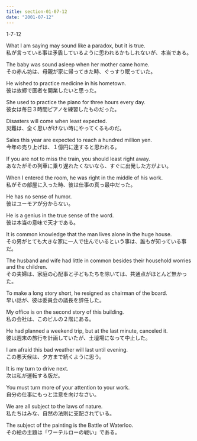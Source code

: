 ```yaml
---
title: section-01-07-12
date: "2001-07-12"
---
```


1-7-12

<!-- end -->

What I am saying may sound like a paradox, but it is true.  
私が言っている事は矛盾しているように思われるかもしれないが、本当である。  

The baby was sound asleep when her mother came home.  
その赤ん坊は、母親が家に帰ってきた時、ぐっすり眠っていた。  

He wished to practice medicine in his hometown.  
彼は故郷で医者を開業したいと思った。  

She used to practice the piano for three hours every day.  
彼女は毎日３時間ピアノを練習したものだった。  

Disasters will come when least expected.  
災難は、全く思いがけない時にやってくるものだ。  

Sales this year are expected to reach a hundred million yen.  
今年の売り上げは、１億円に達すると思われる。  

If you are not to miss the train, you should least right away.  
あなたがその列車に乗り遅れたくないなら、すぐに出発した方がよい。  

When I entered the room, he was right in the middle of his work.  
私がその部屋に入った時、彼は仕事の真っ最中だった。  

He has no sense of humor.  
彼はユーモアが分からない。  

He is a genius in the true sense of the word.  
彼は本当の意味で天才である。  

It is common knowledge that the man lives alone in the huge house.  
その男がとても大きな家に一人で住んでいるという事は、誰もが知っている事だ。  

The husband and wife had little in common besides their household worries and the children.  
その夫婦は、家庭の心配事と子どもたちを除いては、共通点がほとんど無かった。  

To make a long story short, he resigned as chairman of the board.  
早い話が、彼は委員会の議長を辞任した。  

My office is on the second story of this building.  
私の会社は、このビルの２階にある。  

He had planned a weekend trip, but at the last minute, canceled it.  
彼は週末の旅行を計画していたが、土壇場になって中止した。  

I am afraid this bad weather will last until evening.  
この悪天候は、夕方まで続くように思う。  

It is my turn to drive next.  
次は私が運転する版だ。  

You must turn more of your attention to your work.  
自分の仕事にもっと注意を向けなさい。  

We are all subject to the laws of nature.  
私たちはみな、自然の法則に支配されている。  

The subject of the painting is the Battle of Waterloo.  
その絵の主題は「ワーテルローの戦い」である。  


